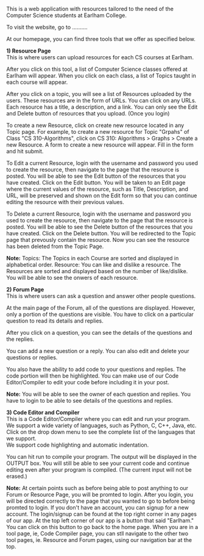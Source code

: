This is a web application with resources tailored to the need of the Computer Science students at Earlham College.

To visit the website, go to ..........

At our homepage, you can find three tools that we offer as specified below.

**1) Resource Page**  
This is where users can upload resources for each CS courses at Earlham.

After you click on this tool, a list of Computer Science classes offered at Earlham will appear. When you click on each class, a list of Topics taught in 
each course will appear. 

After you click on a topic, you will see a list of Resources uploaded by the users. These resources are in the form of URLs. You can click on any URLs.
Each resource has a title, a description, and a link. 
You can only see the Edit and Delete button of resources that you upload. (Once you login)

To create a new Resource, click on create new resource located in any Topic page. For example, to create a new resource for Topic "Grpahs" of Class "CS 310-Algorithms",
click on CS 310: Algorithms > Graphs > Create a new Resource. A form to create a new resource will appear. Fill in the form and hit submit.

To Edit a current Resource, login with the username and password you used to create the resource, then navigate to the page that the resource is posted. You 
will be able to see the Edit button of the resources that you have created. Click on the Edit button. You will be taken to an Edit page where the current values
of the resource, such as Title, Description, and URL, will be preserved and shown on the Edit form so that you can continue editing the resource with their 
previous values.

To Delete a current Resource, login with the username and password you used to create the resource, then navigate to the page that the resource is posted. You 
will be able to see the Delete button of the resources that you have created. Click on the Delete button. You will be redirected to the Topic page that prevously
contain the resource. Now you can see the resource has been deleted from the Topic Page.

**Note:**
Topics: The Topics in each Course are sorted and displayed in alphabetical order.
Resource: You can like and dislike a resource. The Resources are sorted and displayed based on the number of like/dislike.
You will be able to see the onwers of each resource.

**2) Forum Page**  
This is where users can ask a question and answer other people questions.

At the main page of the Forum, all of the questions are displayed. However, only a portion of the questions are visible. You have to click on a particular
question to read its details and replies.

After you click on a question, you can see the details of the questions and the replies. 

You can add a new question or a reply. You can also edit and delete your questions or replies.

You also have the ability to add code to your questions and replies. The code portion will then be highlighted. You can make use of our Code Editor/Compiler to 
edit your code before including it in your post.

**Note:**
You will be able to see the owner of each question and replies.
You have to login to be able to see details of the questions and replies.

**3) Code Editor and Compiler**  
This is a Code Editor/Compiler where you can edit and run your program.   
We support a wide variety of languages, such as Python, C, C++, Java, etc. Click on the drop down menu to see the complete list of the languages that we support.  
We support code highlighting and automatic indentation.  

You can hit run to compile your program. The output will be displayed in the OUTPUT box. You will still be able to see your current code and continue editing 
even after your program is compiled. (The current input will not be erased.)

**Note:**
At certain points such as before being able to post anything to our Forum or Resource Page, you will be promted to login. After you login, you will be directed correctly 
to the page that you wanted to go to before being promted to login.
If you don't have an account, you can signup for a new account. The login/signup can be found at the top right corner in any pages of our app.
At the top left corner of our app is a button that said "Earlham." You can click on this button to go back to the home page.
When you are in a tool page, ie, Code Compiler page, you can stll navigate to the other two tool pages, ie. Resource and Forum pages, using our navigation bar 
at the top.
